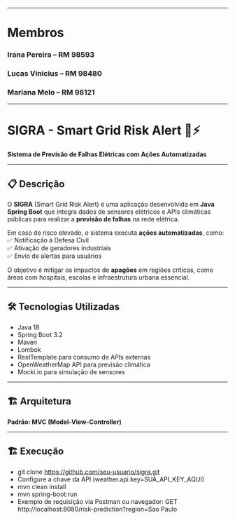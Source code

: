  ---
# Membros

### Irana Pereira – RM 98593

### Lucas Vinicius – RM 98480

### Mariana Melo – RM 98121

 ---

# SIGRA - Smart Grid Risk Alert 🚨⚡

**Sistema de Previsão de Falhas Elétricas com Ações Automatizadas**

---

## 📋 Descrição

O **SIGRA** (Smart Grid Risk Alert) é uma aplicação desenvolvida em **Java Spring Boot** que integra dados de sensores elétricos e APIs climáticas públicas para realizar a **previsão de falhas** na rede elétrica.

Em caso de risco elevado, o sistema executa **ações automatizadas**, como:  
✅ Notificação à Defesa Civil  
✅ Ativação de geradores industriais  
✅ Envio de alertas para usuários  

O objetivo é mitigar os impactos de **apagões** em regiões críticas, como áreas com hospitais, escolas e infraestrutura urbana essencial.

---

## 🛠️ Tecnologias Utilizadas

- Java 18
- Spring Boot 3.2
- Maven
- Lombok
- RestTemplate para consumo de APIs externas
- OpenWeatherMap API para previsão climática
- Mocki.io para simulação de sensores

---

## 🏗️ Arquitetura

**Padrão: MVC (Model-View-Controller)**

---

## 🏗 Execução

- git clone https://github.com/seu-usuario/sigra.git
- Configure a chave da API (weather.api.key=SUA_API_KEY_AQUI)
- mvn clean install
- mvn spring-boot:run
- Exemplo de requisição via Postman ou navegador:
GET http://localhost:8080/risk-prediction?region=Sao Paulo




